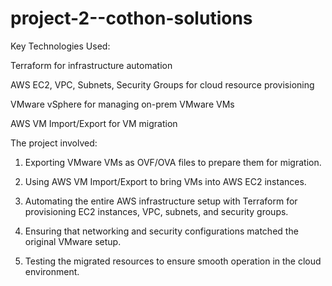 # project-2--cothon-solutions


Key Technologies Used:

Terraform for infrastructure automation

AWS EC2, VPC, Subnets, Security Groups for cloud resource provisioning

VMware vSphere for managing on-prem VMware VMs

AWS VM Import/Export for VM migration


The project involved:

1. Exporting VMware VMs as OVF/OVA files to prepare them for migration.


2. Using AWS VM Import/Export to bring VMs into AWS EC2 instances.


3. Automating the entire AWS infrastructure setup with Terraform for provisioning EC2 instances, VPC, subnets, and security groups.


4. Ensuring that networking and security configurations matched the original VMware setup.


5. Testing the migrated resources to ensure smooth operation in the cloud environment.


